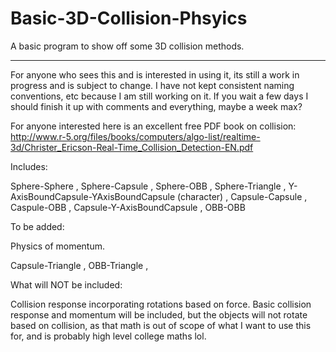# Basic-3D-Collision-Phsyics
A basic program to show off some 3D collision methods.

********
For anyone who sees this and is interested in using it, its still a work in progress and is subject to change. I have not kept consistent naming conventions,
etc because I am still working on it. If you wait a few days I should finish it up with comments and everything, maybe a week max?

For anyone interested here is an excellent free PDF book on collision:
http://www.r-5.org/files/books/computers/algo-list/realtime-3d/Christer_Ericson-Real-Time_Collision_Detection-EN.pdf

Includes:

Sphere-Sphere ,
Sphere-Capsule ,
Sphere-OBB ,
Sphere-Triangle ,
Y-AxisBoundCapsule-YAxisBoundCapsule (character) ,
Capsule-Capsule ,
Caspule-OBB ,
Capsule-Y-AxisBoundCapsule ,
OBB-OBB

To be added:

Physics of momentum.

Capsule-Triangle ,
OBB-Triangle ,

What will NOT be included:

Collision response incorporating rotations based on force. Basic collision response and momentum will be included, but the objects will not rotate based on collision, 
as that math is out of scope of what I want to use this for, and is probably high level college maths lol.
